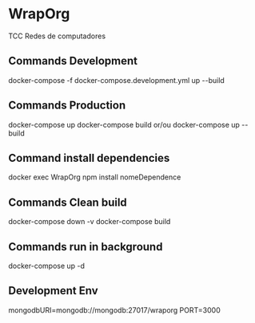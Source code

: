 # WrapOrg
TCC Redes de computadores

## Commands Development
docker-compose -f docker-compose.development.yml up --build

## Commands Production
docker-compose up
docker-compose build
or/ou docker-compose up --build

## Command install dependencies
docker exec WrapOrg npm install nomeDependence

## Commands Clean build
docker-compose down -v
docker-compose build

## Commands run in background
docker-compose up -d

## Development Env
mongodbURI=mongodb://mongodb:27017/wraporg
PORT=3000
